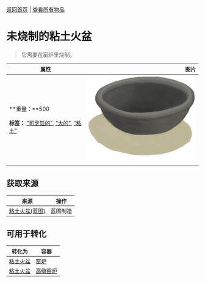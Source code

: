 [返回首页](index.md)   |  [查看所有物品](object.md)
# 未烧制的粘土火盆  
> 它需要在窑炉里烧制。  
  
  属性  |   图片   
 ----  |  ----:   
 **重量：**500<br><br>**标签：**	[“可烹饪的”](tag_Cookable.md), [“大的”](tag_Large.md), [“粘土”](tag_Clay.md)  |  ![](Sprite/ClayFirePitUnfired.png)   
  
## 获取来源  
来源  |  操作  
----  |  ----  
[粘土火盆(蓝图)](Bp_ClayFirePit.md)  |  蓝图制造  
## 可用于转化  
转化为  |  容器  
----  |  ----  
[粘土火盆](ClayFirePitExtinguished.md)  |  [窑炉](Kiln.md)  
[粘土火盆](ClayFirePitExtinguished.md)  |  [高级窑炉](KilnAdvanced.md)  
